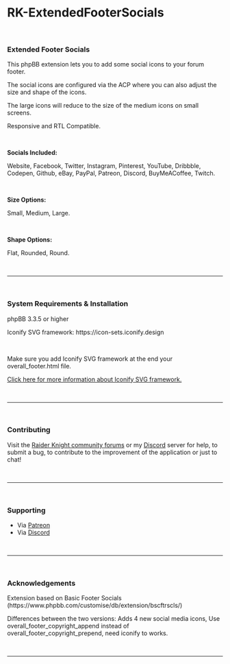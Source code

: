 # RK-ExtendedFooterSocials
<br>
<h3>Extended Footer Socials</h3>
<p>This phpBB extension lets you to add some social icons to your forum footer.</p>
<p>The social icons are configured via the ACP where you can also adjust the size and shape of the icons.</p>
<p>The large icons will reduce to the size of the medium icons on small screens.</p>
<p>Responsive and RTL Compatible.</p>
<br>
<p><strong>Socials Included:</strong></p>
<p>Website, Facebook, Twitter, Instagram, Pinterest, YouTube, Dribbble, Codepen, Github, eBay, PayPal, Patreon, Discord, BuyMeACoffee, Twitch.</p>
<br>
<p><strong>Size Options:</strong></p>
<p>Small, Medium, Large.</p>
<br>
<p><strong>Shape Options:</strong></p>
<p>Flat, Rounded, Round.</p>
<br>
<hr>
<br>
<h3>System Requirements & Installation</h3>
<p>phpBB 3.3.5 or higher</p>
<p>Iconify SVG framework: https://icon-sets.iconify.design</p>
<br>
<p>Make sure you add Iconify SVG framework at the end your overall_footer.html file.</p>
<p><a href="https://docs.iconify.design/icon-components/svg-framework/">Click here for more information about Iconify SVG framework.</a></p>
<br>
<hr>
<br>
<h3>Contributing</h3>
<p>Visit the <a href="https://lifeplay.site">Raider Knight community forums</a> or my <a href="https://discord.gg/d3U9E2wb4Y">Discord</a> server for help, to submit a bug, to contribute to the improvement of the application or just to chat!</p>
<br>
<hr>
<br>
<h3>Supporting</h3>
<ul>
<li>Via <a href="https://www.patreon.com/raiderknight">Patreon</a></li>
<li>Via <a href="https://www.buymeacoffee.com/raiderknight">Discord</a></li>
</ul>
<br>
<hr>
<br>
<h3>Acknowledgements</h3>
<p>Extension based on Basic Footer Socials (https://www.phpbb.com/customise/db/extension/bscftrscls/)</p>
<p>Differences between the two versions: Adds 4 new social media icons, Use overall_footer_copyright_append instead of overall_footer_copyright_prepend, need iconify to works.</p>
<br>
<hr>
<br>